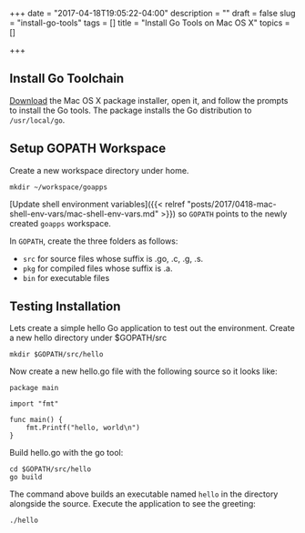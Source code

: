 +++
date = "2017-04-18T19:05:22-04:00"
description = ""
draft = false
slug = "install-go-tools"
tags = []
title = "Install Go Tools on Mac OS X"
topics = []

+++

## Install Go Toolchain

[Download](https://golang.org/dl/) the Mac OS X package installer, open it, and follow the prompts to install the Go tools. The package installs the Go distribution to `/usr/local/go`.

## Setup GOPATH Workspace

Create a new workspace directory under home.

```
mkdir ~/workspace/goapps
```

[Update shell environment variables]({{< relref "posts/2017/0418-mac-shell-env-vars/mac-shell-env-vars.md" >}}) so `GOPATH` points to the newly created `goapps` workspace.

In `GOPATH`, create the three folders as follows:

* `src` for source files whose suffix is .go, .c, .g, .s.
* `pkg` for compiled files whose suffix is .a.
* `bin` for executable files

## Testing Installation

Lets create a simple hello Go application to test out the environment. Create a new hello directory under $GOPATH/src

```
mkdir $GOPATH/src/hello
```

Now create a new hello.go file with the following source so it looks like:

```
package main

import "fmt"

func main() {
    fmt.Printf("hello, world\n")
}
```

Build hello.go with the go tool:

```
cd $GOPATH/src/hello
go build
```

The command above builds an executable named `hello` in the directory alongside the source. Execute the application to see the greeting:

```
./hello
```
